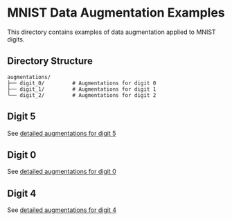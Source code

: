 # MNIST Data Augmentation Examples

This directory contains examples of data augmentation applied to MNIST digits.

## Directory Structure
```
augmentations/
├── digit_0/         # Augmentations for digit 0
├── digit_1/         # Augmentations for digit 1
└── digit_2/         # Augmentations for digit 2
```


## Digit 5
See [detailed augmentations for digit 5](digit_5/README.md)

## Digit 0
See [detailed augmentations for digit 0](digit_0/README.md)

## Digit 4
See [detailed augmentations for digit 4](digit_4/README.md)
